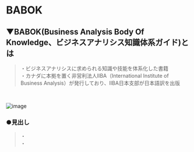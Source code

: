 # BABOK

## ▼BABOK(Business Analysis Body Of Knowledge、ビジネスアナリシス知識体系ガイド)とは
>・ビジネスアナリシスに求められる知識や技能を体系化した書籍<br>
>・カナダに本拠を置く非営利法人IIBA（International Institute of Business Analysis）が発行しており、IIBA日本支部が日本語訳を出版<br>
<br>

![image](https://github.com/SHOKI-SATO/TIL/assets/81621944/05723db4-9211-4032-8853-01b2fc44a915)<br>

### ●見出し
>・<br>
>・<br>
<br>
